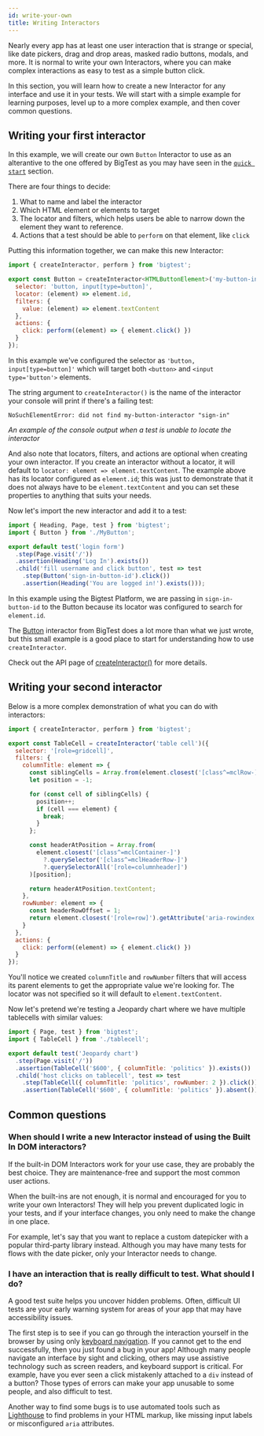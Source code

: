 ```yaml
---
id: write-your-own
title: Writing Interactors
---
```


Nearly every app has at least one user interaction that is strange or special, like date pickers, drag and drop areas, masked radio buttons, modals, and more. It is normal to write your own Interactors, where you can make complex interactions as easy to test as a simple button click.

In this section, you will learn how to create a new Interactor for any interface and use it in your tests. We will start with a simple example for learning purposes, level up to a more complex example, and then cover common questions.

## Writing your first interactor

In this example, we will create our own `Button` Interactor to use as an alterantive to the one offered by BigTest as you may have seen in the [`quick start`](/docs/interactors) section.

There are four things to decide:
1. What to name and label the interactor
2. Which HTML element or elements to target
3. The locator and filters, which helps users be able to narrow down the element they want to reference.
4. Actions that a test should be able to `perform` on that element, like `click`

Putting this information together, we can make this new Interactor:

```js
import { createInteractor, perform } from 'bigtest';

export const Button = createInteractor<HTMLButtonElement>('my-button-interactor')({
  selector: 'button, input[type=button]',
  locator: (element) => element.id,
  filters: {
    value: (element) => element.textContent
  },
  actions: {
    click: perform((element) => { element.click() })
  }
});
```

In this example we've configured the selector as `'button, input[type=button]'` which will target both `<button>` and `<input type='button'>` elements.

The string argument to `createInteractor()` is the name of the interactor your console will print if there's a failing test:
```
NoSuchElementError: did not find my-button-interactor "sign-in"
```
_An example of the console output when a test is unable to locate the interactor_
<!-- check what cypress and bigtest platform outputs; i think it might be the same -->

And also note that locators, filters, and actions are optional when creating your own interactor. If you create an interactor without a locator, it will default to `locator: element => element.textContent`. The example above has its locator configured as `element.id`; this was just to demonstrate that it does not always have to be `element.textContent` and you can set these properties to anything that suits your needs.

Now let's import the new interactor and add it to a test:

```js
import { Heading, Page, test } from 'bigtest';
import { Button } from './MyButton';

export default test('login form')
  .step(Page.visit('/'))
  .assertion(Heading('Log In').exists())
  .child('fill username and click button', test => test
    .step(Button('sign-in-button-id').click())
    .assertion(Heading('You are logged in!').exists()));
```

In this example using the Bigtest Platform, we are passing in `sign-in-button-id` to the Button because its locator was configured to search for `element.id`.

The [Button](/) interactor from BigTest does a lot more than what we just wrote, but this small example is a good place to start for understanding how to use `createInteractor`.

Check out the API page of [createInteractor()](/) for more details.

## Writing your second interactor
Below is a more complex demonstration of what you can do with interactors:
```js
import { createInteractor, perform } from 'bigtest';

export const TableCell = createInteractor('table cell')({
  selector: '[role=gridcell]',
  filters: {
    columnTitle: element => {
      const siblingCells = Array.from(element.closest('[class^=mclRow-]').querySelectorAll('[role=gridcell]'));
      let position = -1;

      for (const cell of siblingCells) {
        position++;
        if (cell === element) {
          break;
        }
      };

      const headerAtPosition = Array.from(
        element.closest('[class^=mclContainer-]')
          ?.querySelector('[class^=mclHeaderRow-]')
          ?.querySelectorAll('[role=columnheader]')
      )[position];

      return headerAtPosition.textContent;
    },
    rowNumber: element => {
      const headerRowOffset = 1;
      return element.closest('[role=row]').getAttribute('aria-rowindex') - headerRowOffset;
    }
  },
  actions: {
    click: perform((element) => { element.click() })
  }
});
```
You'll notice we created `columnTitle` and `rowNumber` filters that will access its parent elements to get the appropriate value we're looking for. The locator was not specified so it will default to `element.textContent`.

Now let's pretend we're testing a Jeopardy chart where we have multiple tablecells with similar values:
```js
import { Page, test } from 'bigtest';
import { TableCell } from './tablecell';

export default test('Jeopardy chart')
  .step(Page.visit('/'))
  .assertion(TableCell('$600', { columnTitle: 'politics' }).exists())
  .child('host clicks on tablecell', test => test
    .step(TableCell({ columnTitle: 'politics', rowNumber: 2 }).click())
    .assertion(TableCell('$600', { columnTitle: 'politics' }).absent()));
```

## Common questions

### When should I write a new Interactor instead of using the Built In DOM interactors?

If the built-in DOM Interactors work for your use case, they are probably the best choice.
They are maintenance-free and support the most common user actions.

When the built-ins are not enough, it is normal and encouraged for you to write your own Interactors!
They will help you prevent duplicated logic in your tests, and if your interface changes, you only need to make the change in one place.

For example, let's say that you want to replace a custom datepicker with a popular third-party library instead.
Although you may have many tests for flows with the date picker, only your Interactor needs to change.

### I have an interaction that is really difficult to test. What should I do?

A good test suite helps you uncover hidden problems.
Often, difficult UI tests are your early warning system for areas of your app that may have accessibility issues.

The first step is to see if you can go through the interaction yourself in the browser by using only [keyboard navigation](https://webaim.org/techniques/keyboard/).
If you cannot get to the end successfully, then you just found a bug in your app!
Although many people navigate an interface by sight and clicking,
others may use assistive technology such as screen readers, and keyboard support is critical.
For example, have you ever seen a click mistakenly attached to a `div` instead of a button?
Those types of errors can make your app unusable to some people, and also difficult to test.

Another way to find some bugs is to use automated tools such as [Lighthouse](https://github.com/GoogleChrome/lighthouse) to find problems in your HTML markup, like missing input labels or misconfigured `aria` attributes.

<!-- todo - advice for what to do if the problem is not accessibility -->
